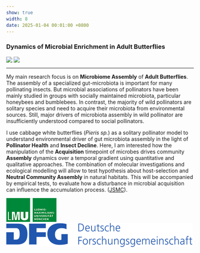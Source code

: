 ```yaml
---
show: true
width: 8
date: 2025-01-04 00:01:00 +0800
---
```


<div class="p-4">
    <h3>Dynamics of Microbial Enrichment in Adult Butterflies</h3>
    <div style="display: flex; flex-wrap: wrap; gap: 4px;">
       <img data-src="{{ 'assets/images/photos/IMG_5899m.jpg' | relative_url }}" class="lazy rounded frame-img" src="{{ '/assets/images/empty_300x200.png' | relative_url }}">
     <img data-src="{{ 'assets/images/photos/IMG_5899m.jpg' | relative_url }}" class="lazy rounded frame-img" src="{{ '/assets/images/empty_300x200.png' | relative_url }}">
        </div>
    <hr />
    <p>
       My main research focus is on <strong>Microbiome Assembly</strong> of <strong>Adult Butterflies</strong>. The assembly of a specialized gut-microbiota is important for many pollinating insects. But microbial associations of pollinators have been mainly studied in groups with socially maintained microbiota, particular honeybees and bumblebees. In contrast, the majority of wild pollinators are solitary species and need to acquire their microbiota from environmental sources. Still, major drivers of microbiota assembly in wild pollinator are insufficiently understood compared to social pollinators.
    </p>
    <p>
I use cabbage white butterflies (<i>Pieris sp.</i>) as a solitary pollinator model to understand environmental driver of gut microbiota assembly in the light of <strong>Pollinator Health</strong> and <strong>Insect Decline</strong>. Here, I am interested how the manipulation of the <strong>Acquisition</strong> timepoint of microbes drives community <strong>Assembly</strong> dynamics over a temporal gradient using quantitative and qualitative approaches.
The combination of molecular investigations and ecological modelling will allow to test hypothesis about host-selection and <strong>Neutral Community Assembly</strong> in natural habitats. This will be accompanied by empirical tests, to evaluate how a disturbance in microbial acquisition can influence the accumulation process.
 (<a href="https://www.jsmc-phd.de/" target="_blank">JSMC</a>).
        </p>
   <img src="/assets/logo/logo64_LMU.png" alt="LMU Logo" class="img-fluid logo-img">
     <img src="/assets/logo/logo64_DFG.png" alt="DFG Logo" class="img-fluid logo-img"> 
    </div>
